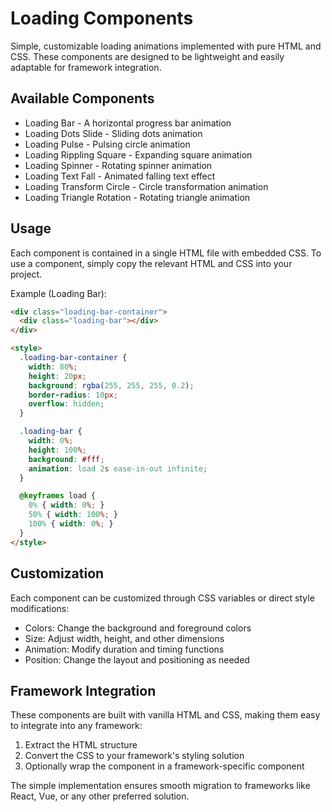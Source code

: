 # Loading Components

Simple, customizable loading animations implemented with pure HTML and CSS. These components are designed to be lightweight and easily adaptable for framework integration.

## Available Components

- Loading Bar - A horizontal progress bar animation
- Loading Dots Slide - Sliding dots animation
- Loading Pulse - Pulsing circle animation
- Loading Rippling Square - Expanding square animation
- Loading Spinner - Rotating spinner animation
- Loading Text Fall - Animated falling text effect
- Loading Transform Circle - Circle transformation animation
- Loading Triangle Rotation - Rotating triangle animation

## Usage

Each component is contained in a single HTML file with embedded CSS. To use a component, simply copy the relevant HTML and CSS into your project.

Example (Loading Bar):

```html
<div class="loading-bar-container">
  <div class="loading-bar"></div>
</div>

<style>
  .loading-bar-container {
    width: 80%;
    height: 20px;
    background: rgba(255, 255, 255, 0.2);
    border-radius: 10px;
    overflow: hidden;
  }

  .loading-bar {
    width: 0%;
    height: 100%;
    background: #fff;
    animation: load 2s ease-in-out infinite;
  }

  @keyframes load {
    0% { width: 0%; }
    50% { width: 100%; }
    100% { width: 0%; }
  }
</style>
```

## Customization

Each component can be customized through CSS variables or direct style modifications:

- Colors: Change the background and foreground colors
- Size: Adjust width, height, and other dimensions
- Animation: Modify duration and timing functions
- Position: Change the layout and positioning as needed

## Framework Integration

These components are built with vanilla HTML and CSS, making them easy to integrate into any framework:

1. Extract the HTML structure
2. Convert the CSS to your framework's styling solution
3. Optionally wrap the component in a framework-specific component

The simple implementation ensures smooth migration to frameworks like React, Vue, or any other preferred solution.
